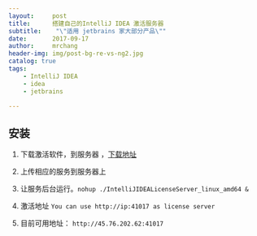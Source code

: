 ```yaml
---
layout:     post
title:      搭建自己的IntelliJ IDEA 激活服务器
subtitle:    "\"适用 jetbrains 家大部分产品\""
date:       2017-09-17
author:     mrchang
header-img: img/post-bg-re-vs-ng2.jpg
catalog: true
tags:
    - IntelliJ IDEA 
    - idea
    - jetbrains

---
```



## 安装

1. 下载激活软件，到服务器 ，[下载地址](http://files.jetbrains.org.cn/idea.zip)

2. 上传相应的服务到服务器上

3. 让服务后台运行。`nohup ./IntelliJIDEALicenseServer_linux_amd64 &`

4. 激活地址 `You can use http://ip:41017 as license server`

5. 目前可用地址： `http://45.76.202.62:41017`